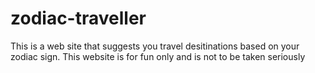 # zodiac-traveller
This is a web site that suggests you travel desitinations based on your zodiac sign. This website is for fun only and is not to be taken seriously
